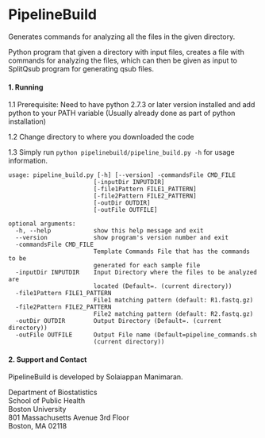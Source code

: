 # PipelineBuild
Generates commands for analyzing all the files in the given directory.

Python program that given a directory with input files, creates a file with commands for analyzing the files, which can then be given as input to SplitQsub program for generating qsub files.


#### 1. Running

1.1 Prerequisite: Need to have python 2.7.3 or later version installed and add python to your PATH variable (Usually already done as part of python installation)
    
1.2 Change directory to where you downloaded the code 

1.3 Simply run `python pipelinebuild/pipeline_build.py -h` for usage information.

```{r}
usage: pipeline_build.py [-h] [--version] -commandsFile CMD_FILE
                        [-inputDir INPUTDIR] 
                        [-file1Pattern FILE1_PATTERN]
                        [-file2Pattern FILE2_PATTERN] 
                        [-outDir OUTDIR]
                        [-outFile OUTFILE]

optional arguments:
  -h, --help            show this help message and exit
  --version             show program's version number and exit
  -commandsFile CMD_FILE
                        Template Commands File that has the commands to be
                        generated for each sample file
  -inputDir INPUTDIR    Input Directory where the files to be analyzed are
                        located (Default=. (current directory))
  -file1Pattern FILE1_PATTERN
                        File1 matching pattern (default: R1.fastq.gz)
  -file2Pattern FILE2_PATTERN
                        File2 matching pattern (default: R2.fastq.gz)
  -outDir OUTDIR        Output Directory (Default=. (current directory))
  -outFile OUTFILE      Output File name (Default=pipeline_commands.sh
                        (current directory))

```

####  2. Support and Contact

PipelineBuild is developed by Solaiappan Manimaran.

Department of Biostatistics  
School of Public Health  
Boston University  
801 Massachusetts Avenue 3rd Floor  
Boston, MA 02118  

